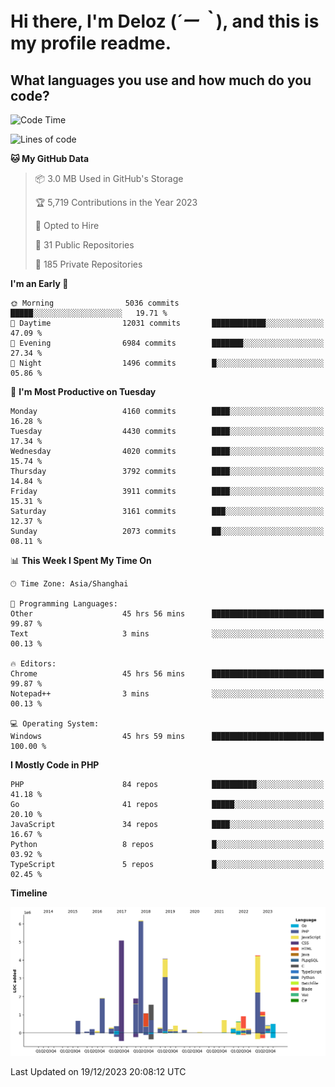 # **Hi there, I'm Deloz (*´ー｀*), and this is my profile readme.**

## **What languages you use and how much do you code?**

<!--START_SECTION:waka-->
![Code Time](http://img.shields.io/badge/Code%20Time-3%2C025%20hrs-blue)

![Lines of code](https://img.shields.io/badge/From%20Hello%20World%20I%27ve%20Written-33.4%20million%20lines%20of%20code-blue)

**🐱 My GitHub Data** 

> 📦 3.0 MB Used in GitHub's Storage 
 > 
> 🏆 5,719 Contributions in the Year 2023
 > 
> 💼 Opted to Hire
 > 
> 📜 31 Public Repositories 
 > 
> 🔑 185 Private Repositories 
 > 
**I'm an Early 🐤** 

```text
🌞 Morning                5036 commits        █████░░░░░░░░░░░░░░░░░░░░   19.71 % 
🌆 Daytime                12031 commits       ████████████░░░░░░░░░░░░░   47.09 % 
🌃 Evening                6984 commits        ███████░░░░░░░░░░░░░░░░░░   27.34 % 
🌙 Night                  1496 commits        █░░░░░░░░░░░░░░░░░░░░░░░░   05.86 % 
```
📅 **I'm Most Productive on Tuesday** 

```text
Monday                   4160 commits        ████░░░░░░░░░░░░░░░░░░░░░   16.28 % 
Tuesday                  4430 commits        ████░░░░░░░░░░░░░░░░░░░░░   17.34 % 
Wednesday                4020 commits        ████░░░░░░░░░░░░░░░░░░░░░   15.74 % 
Thursday                 3792 commits        ████░░░░░░░░░░░░░░░░░░░░░   14.84 % 
Friday                   3911 commits        ████░░░░░░░░░░░░░░░░░░░░░   15.31 % 
Saturday                 3161 commits        ███░░░░░░░░░░░░░░░░░░░░░░   12.37 % 
Sunday                   2073 commits        ██░░░░░░░░░░░░░░░░░░░░░░░   08.11 % 
```


📊 **This Week I Spent My Time On** 

```text
🕑︎ Time Zone: Asia/Shanghai

💬 Programming Languages: 
Other                    45 hrs 56 mins      █████████████████████████   99.87 % 
Text                     3 mins              ░░░░░░░░░░░░░░░░░░░░░░░░░   00.13 % 

🔥 Editors: 
Chrome                   45 hrs 56 mins      █████████████████████████   99.87 % 
Notepad++                3 mins              ░░░░░░░░░░░░░░░░░░░░░░░░░   00.13 % 

💻 Operating System: 
Windows                  45 hrs 59 mins      █████████████████████████   100.00 % 
```

**I Mostly Code in PHP** 

```text
PHP                      84 repos            ██████████░░░░░░░░░░░░░░░   41.18 % 
Go                       41 repos            █████░░░░░░░░░░░░░░░░░░░░   20.10 % 
JavaScript               34 repos            ████░░░░░░░░░░░░░░░░░░░░░   16.67 % 
Python                   8 repos             █░░░░░░░░░░░░░░░░░░░░░░░░   03.92 % 
TypeScript               5 repos             █░░░░░░░░░░░░░░░░░░░░░░░░   02.45 % 
```



**Timeline**

![Lines of Code chart](https://raw.githubusercontent.com/deloz/deloz/main/assets/bar_graph.png)


 Last Updated on 19/12/2023 20:08:12 UTC
<!--END_SECTION:waka-->
